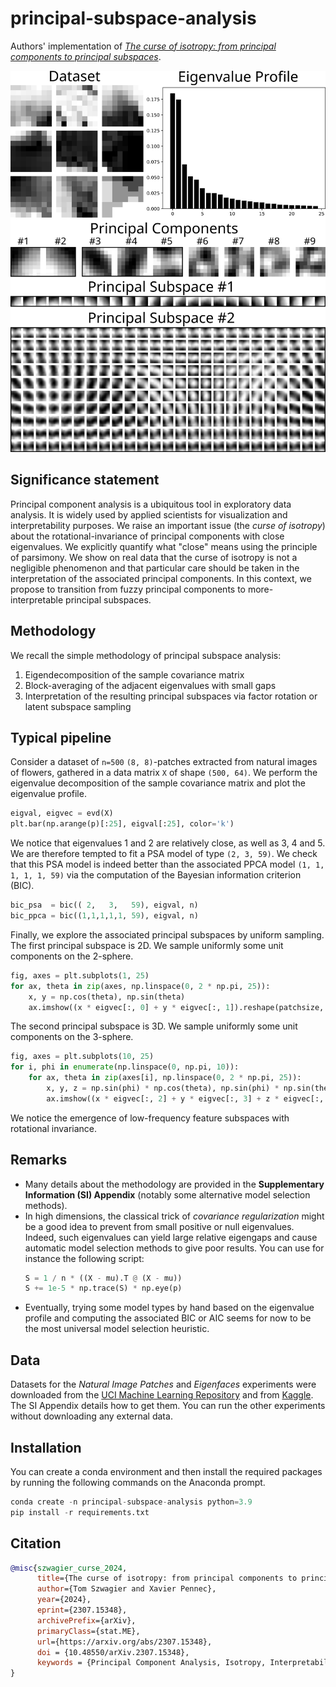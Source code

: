 # principal-subspace-analysis

Authors' implementation of [_The curse of isotropy: from principal components to principal subspaces_](https://arxiv.org/abs/2307.15348).

![A typical example of Principal Subspace Analysis pipeline](PSA_patch8.svg)


## Significance statement

Principal component analysis is a ubiquitous tool in exploratory data analysis. It is widely used by applied scientists for visualization and interpretability purposes.
We raise an important issue (the _curse of isotropy_) about the rotational-invariance of principal components with close eigenvalues.
We explicitly quantify what "close" means using the principle of parsimony.
We show on real data that the curse of isotropy is not a negligible phenomenon and that particular care should be taken in the interpretation of the associated principal components.
In this context, we propose to transition from fuzzy principal components to more-interpretable principal subspaces.


## Methodology

We recall the simple methodology of principal subspace analysis:
1) Eigendecomposition of the sample covariance matrix 
2) Block-averaging of the adjacent eigenvalues with small gaps 
3) Interpretation of the resulting principal subspaces via factor rotation or latent subspace sampling


## Typical pipeline

Consider a dataset of `n=500` `(8, 8)`-patches extracted from natural images of flowers, gathered in a data matrix `X` of shape `(500, 64)`.
We perform the eigenvalue decomposition of the sample covariance matrix and plot the eigenvalue profile.
```python
eigval, eigvec = evd(X)
plt.bar(np.arange(p)[:25], eigval[:25], color='k')
```
We notice that eigenvalues 1 and 2 are relatively close, as well as 3, 4 and 5. We are therefore tempted to fit a PSA model of type `(2, 3, 59)`.
We check that this PSA model is indeed better than the associated PPCA model `(1, 1, 1, 1, 1, 59)` via the computation of the Bayesian information criterion (BIC).
```python
bic_psa  = bic(( 2,   3,   59), eigval, n)
bic_ppca = bic((1,1,1,1,1, 59), eigval, n)
```
Finally, we explore the associated principal subspaces by uniform sampling.
The first principal subspace is 2D. We sample uniformly some unit components on the 2-sphere.
```python
fig, axes = plt.subplots(1, 25)
for ax, theta in zip(axes, np.linspace(0, 2 * np.pi, 25)):
    x, y = np.cos(theta), np.sin(theta)
    ax.imshow((x * eigvec[:, 0] + y * eigvec[:, 1]).reshape(patchsize, patchsize))
```
The second principal subspace is 3D. We sample uniformly some unit components on the 3-sphere.
```python
fig, axes = plt.subplots(10, 25)
for i, phi in enumerate(np.linspace(0, np.pi, 10)):
    for ax, theta in zip(axes[i], np.linspace(0, 2 * np.pi, 25)):
        x, y, z = np.sin(phi) * np.cos(theta), np.sin(phi) * np.sin(theta), np.cos(phi)
        ax.imshow((x * eigvec[:, 2] + y * eigvec[:, 3] + z * eigvec[:, 4]).reshape(patchsize, patchsize))
```
We notice the emergence of low-frequency feature subspaces with rotational invariance.


## Remarks

- Many details about the methodology are provided in the **Supplementary Information (SI) Appendix** (notably some alternative model selection methods). 
- In high dimensions, the classical trick of *covariance regularization* might be a good idea to prevent from small positive or null eigenvalues.
Indeed, such eigenvalues can yield large relative eigengaps and cause automatic model selection methods to give poor results. 
You can use for instance the following script:
    ```python
    S = 1 / n * ((X - mu).T @ (X - mu))
    S += 1e-5 * np.trace(S) * np.eye(p)
    ```
- Eventually, trying some model types by hand based on the eigenvalue profile 
and computing the associated BIC or AIC seems for now to be the most universal model selection heuristic. 


## Data

Datasets for the _Natural Image Patches_ and _Eigenfaces_ experiments were downloaded from 
the [UCI Machine Learning Repository](https://archive.ics.uci.edu/) and from [Kaggle](https://www.kaggle.com/). 
The SI Appendix details how to get them. You can run the other experiments without downloading any external data.


## Installation

You can create a conda environment and then install the required packages by running the following commands on the Anaconda prompt.
```python
conda create -n principal-subspace-analysis python=3.9
pip install -r requirements.txt
```


## Citation

```bibtex
@misc{szwagier_curse_2024,
      title={The curse of isotropy: from principal components to principal subspaces}, 
      author={Tom Szwagier and Xavier Pennec},
      year={2024},
      eprint={2307.15348},
      archivePrefix={arXiv},
      primaryClass={stat.ME},
      url={https://arxiv.org/abs/2307.15348},
      doi = {10.48550/arXiv.2307.15348},
      keywords = {Principal Component Analysis, Isotropy, Interpretability, Parsimonious Models, Flag Manifolds},
}
```
